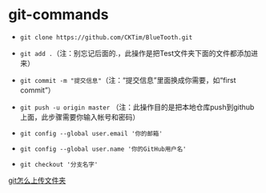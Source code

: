 # git-commands

- `git clone https://github.com/CKTim/BlueTooth.git`

- `git add .`（注：别忘记后面的.，此操作是把Test文件夹下面的文件都添加进来）

- `git commit -m "提交信息"`（注：“提交信息”里面换成你需要，如“first commit”）

- `git push -u origin master` （注：此操作目的是把本地仓库push到github上面，此步骤需要你输入帐号和密码） 

- `git config --global user.email '你的邮箱'`

- `git config --global user.name '你的GitHub用户名'`

- `git checkout '分支名字'`


[git怎么上传文件夹](https://zhidao.baidu.com/question/309158152764892844.html)
